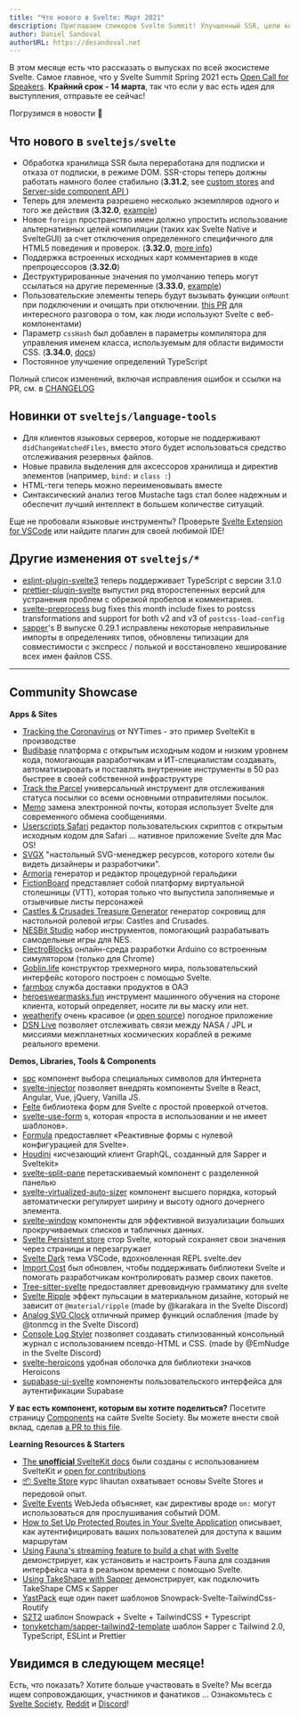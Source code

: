```yaml
---
title: "Что нового в Svelte: Март 2021"
description: Приглашаем спикеров Svelte Summit! Улучшенный SSR, цели компиляции, отличные от HTML5, и поддержка ESLint TypeScript.
author: Daniel Sandoval
authorURL: https://desandoval.net
---
```


В этом месяце есть что рассказать о выпусках по всей экосистеме Svelte. Самое главное, что у Svelte Summit Spring 2021 есть [Open Call for Speakers](https://sessionize.com/svelte-summit-spring-2021). **Крайний срок - 14 марта**, так что если у вас есть идея для выступления, отправьте ее сейчас!

Погрузимся в новости 🐬

## Что нового в `sveltejs/svelte`
* Обработка хранилища SSR была переработана для подписки и отказа от подписки, в режиме DOM. SSR-сторы теперь должны работать намного более стабильно (**3.31.2**, see [custom stores](https://svelte.dev/examples/custom-stores) and [Server-side component API ](https://svelte.dev/docs#rantajm-api-komponenta-na-servere))
* Теперь для элемента разрешено несколько экземпляров одного и того же действия (**3.32.0**, [example](https://svelte.dev/repl/01a14375951749dab9579cb6860eccde?version=3.32.0))
* Новое `foreign` пространство имен должно упростить использование альтернативных целей компиляции (таких как Svelte Native и SvelteGUI) за счет отключения определенного специфичного для HTML5 поведения и проверок. (**3.32.0**, [more info](https://github.com/sveltejs/svelte/pull/5652))
* Поддержка встроенных исходных карт комментариев в коде препроцессоров (**3.32.0**)
* Деструктурированные значения по умолчанию теперь могут ссылаться на другие переменные (**3.33.0**, [example](https://svelte.dev/repl/0ee7227e1b45465b9b47d7a5ae2d1252?version=3.33.0))
* Пользовательские элементы теперь будут вызывать функции `onMount` при подключении и очищать при отключении. [this PR](https://github.com/sveltejs/svelte/pull/4522) для интересного разговора о том, как люди используют Svelte с веб-компонентами)
* Параметр `cssHash` был добавлен в параметры компилятора для управления именем класса, используемым для области видимости CSS. (**3.34.0**, [docs](https://svelte.dev/docs##rantajm-svelte-store))
* Постоянное улучшение определений TypeScript

Полный список изменений, включая исправления ошибок и ссылки на PR, см. в [CHANGELOG](https://github.com/sveltejs/svelte/blob/master/CHANGELOG.md)


## Новинки от `sveltejs/language-tools`

- Для клиентов языковых серверов, которые не поддерживают `didChangeWatchedFiles`, вместо этого будет использоваться средство отслеживания резервных файлов.
- Новые правила выделения для аксессоров хранилища и директив элементов (например, `bind:` и `class :`)
- HTML-теги теперь можно переименовывать вместе
- Синтаксический анализ тегов Mustache tags стал более надежным и обеспечит лучший интеллект в большем количестве ситуаций.

Еще не пробовали языковые инструменты? Проверьте [Svelte Extension for VSCode](https://marketplace.visualstudio.com/items?itemName=svelte.svelte-vscode) или найдите плагин для своей любимой IDE!

## Другие изменения от `sveltejs/*`

- [eslint-plugin-svelte3](https://github.com/sveltejs/eslint-plugin-svelte3) теперь поддерживает TypeScript с версии 3.1.0
- [prettier-plugin-svelte](https://github.com/sveltejs/prettier-plugin-svelte/) выпустил ряд второстепенных версий для устранения проблем с обрезкой пробелов и комментариев.
- [svelte-preprocess](https://github.com/sveltejs/svelte-preprocess/) bug fixes this month include fixes to postcss transformations and support for both v2 and v3 of `postcss-load-config`
- [sapper](https://github.com/sveltejs/sapper/)'s В выпуске 0.29.1 исправлены некоторые неправильные импорты в определениях типов, обновлены типизации для совместимости с экспресс / полькой и восстановлено хеширование всех имен файлов CSS.

---

## Community Showcase

**Apps & Sites**

- [Tracking the Coronavirus](https://www.nytimes.com/interactive/2021/us/new-york-city-new-york-covid-cases.html) от NYTimes - это пример SvelteKit в производстве
- [Budibase](https://github.com/Budibase/budibase) платформа с открытым исходным кодом и низким уровнем кода, помогающая разработчикам и ИТ-специалистам создавать, автоматизировать и поставлять внутренние инструменты в 50 раз быстрее в своей собственной инфраструктуре
- [Track the Parcel](https://tracktheparcel.com/) универсальный инструмент для отслеживания статуса посылки со всеми основными отправителями посылок.
- [Memo](https://sendmemo.app/features/) замена электронной почты, которая использует Svelte для современного обмена сообщениями.
- [Userscripts Safari](https://github.com/quoid/userscripts) редактор пользовательских скриптов с открытым исходным кодом для Safari ... нативное приложение Svelte для Mac OS!
- [SVGX](https://svgx.app/) "настольный SVG-менеджер ресурсов, которого хотели бы видеть дизайнеры и разработчики".
- [Armoria](https://azgaar.github.io/Armoria/) генератор и редактор процедурной геральдики
- [FictionBoard](https://www.fictionboard.com) представляет собой платформу виртуальной столешницы (VTT), которая только что выпустила заполняемые и отзывчивые листы персонажей
- [Castles & Crusades Treasure Generator](https://treasure.playaheadgames.com/) генератор сокровищ для настольной ролевой игры: Castles and Crusades.
- [NESBit Studio](https://jensa.org/NESBitStudio-web/graphics/spritesheets) набор инструментов, помогающий разрабатывать самодельные игры для NES.
- [ElectroBlocks](https://electroblocks.org/) онлайн-среда разработки Arduino со встроенным симулятором (только для Chrome)
- [Goblin.life](https://store.steampowered.com/app/552180/GoblinLife/) конструктор трехмерного мира, пользовательский интерфейс которого построен с помощью Svelte.
- [farmbox](https://farmbox.ae/) служба доставки продуктов в ОАЭ
- [heroeswearmasks.fun](https://heroeswearmasks.fun/) инструмент машинного обучения на стороне клиента, который определяет, носите ли вы маску или нет.
- [weatherify](https://brdtheo-weatherify.netlify.app/) очень красивое  (и [open source](https://github.com/brdtheo/weatherify)) погодное приложение
- [DSN Live](https://dsn-live.netlify.app/#/) позволяет отслеживать связи между NASA / JPL и миссиями межпланетных космических кораблей в режиме реального времени.



**Demos, Libraries, Tools & Components**

- [spc](https://github.com/khang-nd/spc) компонент выбора специальных символов для Интернета
- [svelte-injector](https://www.npmjs.com/package/svelte-injector) позволяет внедрять компоненты Svelte в React, Angular, Vue, jQuery, Vanilla JS.
- [Felte](https://felte.dev/) библиотека форм для Svelte с простой проверкой отчетов.
- [svelte-use-form](https://github.com/noahsalvi/svelte-use-form#readme) s, которая «проста в использовании и не имеет шаблонов».
- [Formula](https://formula.svelte.codes/) предоставляет «Реактивные формы с нулевой конфигурацией для Svelte».
- [Houdini](https://github.com/AlecAivazis/houdini) «исчезающий клиент GraphQL, созданный для Sapper и Sveltekit»
- [svelte-split-pane](https://www.reddit.com/r/sveltejs/comments/leoe33/sveltesplitpane/) перетаскиваемый компонент с разделенной панелью
- [svelte-virtualized-auto-sizer](https://github.com/micha-lmxt/svelte-virtualized-auto-sizer) компонент высшего порядка, который автоматически регулирует ширину и высоту одного дочернего элемента.
- [svelte-window](https://github.com/micha-lmxt/svelte-window) компоненты для эффективной визуализации больших прокручиваемых списков и табличных данных.
- [Svelte Persistent store](https://github.com/MacFJA/svelte-persistent-store) стор Svelte, который сохраняет свои значения через страницы и перезагружает
- [Svelte Dark](https://marketplace.visualstudio.com/items?itemName=NickScialli.svelte-dark) тема VSCode, вдохновленная REPL svelte.dev
- [Import Cost](https://marketplace.visualstudio.com/items?itemName=wix.vscode-import-cost) был обновлен, чтобы поддерживать библиотеки Svelte и помогать разработчикам контролировать размер своих пакетов.
- [Tree-sitter-svelte](https://github.com/Himujjal/tree-sitter-svelte) предоставляет древовидную грамматику для svelte
- [Svelte Ripple](https://svelte.dev/repl/b73224a0fd4248178e3eab41943d41a9?version=3.31.2) эффект пульсации в материальном дизайне, который не зависит от `@material/ripple` (made by @karakara in the Svelte Discord)
- [Analog SVG Clock](https://svelte.dev/repl/270e83f43e7a48918d8f2d497760904f?version=3.32.1) отличный пример функций ослабления (made by @tonmcg in the Svelte Discord)
- [Console Log Styler](https://svelte.dev/repl/11f609d0d90746f08da6d3d90bba84fc?version=3.32.0) позволяет создавать стилизованный консольный журнал с использованием псевдо-HTML и CSS. (made by @EmNudge in the Svelte Discord)
- [svelte-heroicons](https://github.com/martinse/svelte-heroicons) удобная оболочка для библиотеки значков Heroicons
- [supabase-ui-svelte](https://github.com/joshnuss/supabase-ui-svelte) компоненты пользовательского интерфейса для аутентификации Supabase

**У вас есть компонент, которым вы хотите поделиться?** Посетите страницу [Components](https://sveltesociety.dev/components) на сайте Svelte Society. Вы можете внести свой вклад, сделав [a PR to this file](https://github.com/svelte-society/sveltesociety.dev/blob/master/src/pages/components/components.json).


**Learning Resources & Starters**

- [The **unofficial** SvelteKit docs](https://sk-incognito.vercel.app/learn/what-is-sveltekit) были созданы с использованием SvelteKit и [open for contributions](https://github.com/GrygrFlzr/kit-docs)
- [📦 Svelte Store](https://www.youtube.com/playlist?list=PLoKaNN3BjQX3fG-XOSwsPHtnV8FUY6lgK) курс lihautan охватывает основы Svelte Stores и передовой опыт.
- [Svelte Events](https://www.youtube.com/watch?v=cbxxbBofjAw&feature=youtu.be) WebJeda объясняет, как директивы вроде `on:` могут использоваться для прослушивания событий DOM.
- [How to Set Up Protected Routes in Your Svelte Application](https://www.webtips.dev/how-to-set-up-protected-routes-in-your-svelte-application) описывает, как аутентифицировать ваших пользователей для доступа к вашим маршрутам
- [Using Fauna's streaming feature to build a chat with Svelte](https://dev.to/fauna/using-fauna-s-streaming-feature-to-build-a-chat-with-svelte-1gkd) демонстрирует, как установить и настроить Fauna для создания интерфейса чата в реальном времени с помощью Svelte.
- [Using TakeShape with Sapper](https://www.takeshape.io/articles/using-takeshape-with-sapper/) демонстрирует, как подключить TakeShape CMS к Sapper
- [YastPack](https://github.com/rodabt/yastpack) еще один пакет шаблонов Snowpack-Svelte-TailwindCss-Routify
- [S2T2](https://ralphbliu.medium.com/s2t2-snowpack-svelte-tailwindcss-typescript-8928caa5af6c) шаблон Snowpack + Svelte + TailwindCSS + Typescript
- [tonyketcham/sapper-tailwind2-template](https://github.com/tonyketcham/sapper-tailwind2-template) шаблон Sapper с Tailwind 2.0, TypeScript, ESLint и Prettier

## Увидимся в следующем месяце!

Есть, что показать? Хотите больше участвовать в Svelte? Мы всегда ищем сопровождающих, участников и фанатиков ... Ознакомьтесь с [Svelte Society](https://sveltesociety.dev/), [Reddit](https://www.reddit.com/r/sveltejs/) и [Discord](https://discord.com/invite/yy75DKs)!
